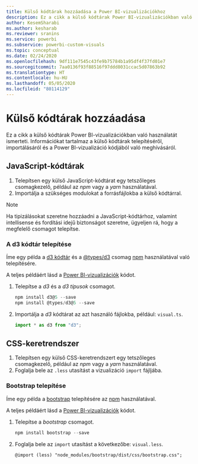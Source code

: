 ```yaml
---
title: Külső kódtárak hozzáadása a Power BI-vizualizációkhoz
description: Ez a cikk a külső kódtárak Power BI-vizualizációkban való használatát ismerteti.
author: KesemSharabi
ms.author: kesharab
ms.reviewer: sranins
ms.service: powerbi
ms.subservice: powerbi-custom-visuals
ms.topic: conceptual
ms.date: 02/24/2020
ms.openlocfilehash: 9df111e7545c43fe9b75784b1a95df4f37fd01e7
ms.sourcegitcommit: 7aa0136f93f88516f97ddd8031ccac5d07863b92
ms.translationtype: HT
ms.contentlocale: hu-HU
ms.lasthandoff: 05/05/2020
ms.locfileid: "80114129"
---
```

# <a name="adding-external-libraries"></a>Külső kódtárak hozzáadása

Ez a cikk a külső kódtárak Power BI-vizualizációkban való használatát ismerteti. Információkat tartalmaz a külső kódtárak telepítéséről, importálásáról és a Power BI-vizualizáció kódjából való meghívásáról.

## <a name="javascript-libraries"></a>JavaScript-kódtárak

1. Telepítsen egy külső JavaScript-kódtárat egy tetszőleges csomagkezelő, például az *npm* vagy a *yarn* használatával.
2. Importálja a szükséges modulokat a forrásfájlokba a külső kódtárral.

>[!NOTE]
>Ha tipizálásokat szeretne hozzáadni a JavaScript-kódtárhoz, valamint intellisense és fordítási idejű biztonságot szeretne, ügyeljen rá, hogy a megfelelő csomagot telepítse.

### <a name="installing-the-d3-library"></a>A d3 kódtár telepítése

Íme egy példa a [d3 kódtár](https://www.npmjs.com/package/d3) és a [@types/d3](https://www.npmjs.com/package/@types/d3) csomag [npm](https://www.npmjs.com/) használatával való telepítésére.

A teljes példáért lásd a [Power BI-vizualizációk](https://github.com/microsoft/powerbi-visuals-gantt/blob/master/src/gantt.ts#L29) kódot.

1. Telepítse a *d3* és a *d3 típusok* csomagot.

    ```powershell
    npm install d3@5 --save
    npm install @types/d3@5 --save
    ```

2. Importálja a *d3* kódtárat az azt használó fájlokba, például: `visual.ts`.

    ```typescript
    import * as d3 from "d3";
    ```

## <a name="css-framework"></a>CSS-keretrendszer

1. Telepítsen egy külső CSS-keretrendszert egy tetszőleges csomagkezelő, például az *npm* vagy a *yarn* használatával.
2. Foglalja bele az `.less` utasítást a vizualizáció `import` fájljába.

### <a name="installing-bootstrap"></a>Bootstrap telepítése

Íme egy példa a [bootstrap](https://www.npmjs.com/package/bootstrap) telepítésére az [npm](https://www.npmjs.com/) használatával.

A teljes példáért lásd a [Power BI-vizualizációk](https://github.com/Microsoft/powerbi-visuals-sankey/blob/c8200da56913cd8b253be949a35fad0f4472b6de/style/visual.less#L32) kódot.

1. Telepítse a *bootstrap* csomagot.

    ```powershell
    npm install bootstrap --save
    ```

2. Foglalja bele az `import` utasítást a következőbe: `visual.less`.

    ```less
    @import (less) "node_modules/bootstrap/dist/css/bootstrap.css";
    ```
